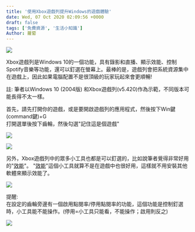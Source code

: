 ```yaml
---
title: '使用Xbox遊戲列提升Windows的遊戲體驗'
date: Wed, 07 Oct 2020 02:09:56 +0000
draft: false
tags: ['免費資源', '生活小知識']
Author: 蘿蔔
---
```


![](https://static.yiy.tw/media/blog/2020100701190250.png)

Xbox遊戲列是Windows 10的一個功能，具有錄影和直播、顯示效能、控制Spotify音樂等功能，還可以釘選在螢幕上。最棒的是，遊戲列會把系統資源集中在遊戲上，因此如果電腦配置不是很頂級的玩家玩起來會更順暢!

註: 筆者以Windows 10 (2004版) 和Xbox遊戲列(v5.420)作為示範，不同版本可能長得不太一樣。  
  
  
首先，請先打開你的遊戲，或是要開啟遊戲列的應用程式，然後按下Win鍵(command鍵)+G  
打開選單後按下齒輪，然後勾選"記住這是個遊戲"

![](https://static.yiy.tw/media/blog/2020100701363231.png)

![](https://static.yiy.tw/media/blog/2020100701404291.png)

另外，Xbox遊戲列中的眾多小工具也都是可以釘選的，比如說筆者覺得非常好用的"[效能](https://support.xbox.com/zh-TW/help/friends-social-activity/share-socialize/xbox-game-bar-performance "https://support.xbox.com/zh-TW/help/friends-social-activity/share-socialize/xbox-game-bar-performance")"。  
"[效能](https://support.xbox.com/zh-TW/help/friends-social-activity/share-socialize/xbox-game-bar-performance "https://support.xbox.com/zh-TW/help/friends-social-activity/share-socialize/xbox-game-bar-performance")"這個小工具就算不是在遊戲中也很好用，這樣就不用安裝其他軟體來顯示效能了。

![](https://static.yiy.tw/media/blog/2020100701490590.png)

提醒:  
在設定的齒輪旁邊有一個啟用點閱率/停用點閱率的功能，這個功能是控制釘選時，小工具能不能操作。(停用=小工具只能看，不能操作；啟用則反之)

![](https://static.yiy.tw/media/blog/2020100701584448.png)
